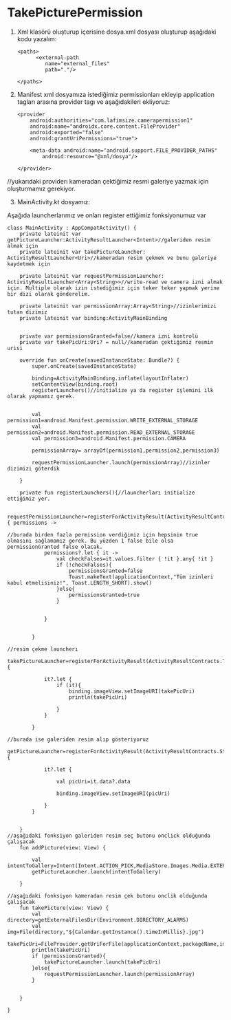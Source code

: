 # TakePicturePermission
 1. Xml klasörü oluşturup içerisine dosya.xml dosyası oluşturup aşağıdaki kodu yazalım:

		<paths>
		      <external-path
		         name="external_files"
		         path="."/>

		</paths>

 2. Manifest xml dosyamıza istediğimiz permissionları ekleyip application tagları arasına provider tagı ve aşağıdakileri ekliyoruz:


        <provider
            android:authorities="com.lafimsize.camerapermission1"
            android:name="androidx.core.content.FileProvider"
            android:exported="false"
            android:grantUriPermissions="true">

            <meta-data android:name="android.support.FILE_PROVIDER_PATHS"
                android:resource="@xml/dosya"/>

        </provider>
//yukarıdaki providerı kameradan çektiğimiz resmi galeriye yazmak için oluşturmamız gerekiyor.

 3. MainActivity.kt dosyamız:

Aşağıda launcherlarımız ve onları register ettiğimiz fonksiyonumuz var

    class MainActivity : AppCompatActivity() {
        private lateinit var getPictureLauncher:ActivityResultLauncher<Intent>//galeriden resim almak için
        private lateinit var takePictureLauncher: ActivityResultLauncher<Uri>//kameradan resim çekmek ve bunu galeriye kaydetmek için
    
        private lateinit var requestPermissionLauncher: ActivityResultLauncher<Array<String>>//write-read ve camera izni almak için. Multiple olarak izin istediğimiz için teker teker yapmak yerine bir dizi olarak gönderelim.
    
        private lateinit var permissionArray:Array<String>//izinlerimizi tutan dizimiz
        private lateinit var binding:ActivityMainBinding
    
    
        private var permissionsGranted=false//kamera izni kontrolü
        private var takePicUri:Uri? = null//kameradan çektiğimiz resmin urisi
    
        override fun onCreate(savedInstanceState: Bundle?) {
            super.onCreate(savedInstanceState)
    
            binding=ActivityMainBinding.inflate(layoutInflater)
            setContentView(binding.root)
            registerLaunchers()//initialize ya da register işlemini ilk olarak yapmamız gerek.
    
    
            val permission1=android.Manifest.permission.WRITE_EXTERNAL_STORAGE
            val permission2=android.Manifest.permission.READ_EXTERNAL_STORAGE
            val permission3=android.Manifest.permission.CAMERA
    
            permissionArray= arrayOf(permission1,permission2,permission3)
    
            requestPermissionLauncher.launch(permissionArray)//izinler dizimizi göterdik
    
        }
    
        private fun registerLaunchers(){//launcherları initialize ettiğimiz yer.
    
            requestPermissionLauncher=registerForActivityResult(ActivityResultContracts.RequestMultiplePermissions()){ permissions ->
    
    //burada birden fazla permission verdiğimiz için hepsinin true olmasını sağlamamız gerek. Bu yüzden 1 false bile olsa permissionGranted false olacak.
                permissions?.let { it ->
                    val checkFalses=it.values.filter { !it }.any{ !it }
                    if (!checkFalses){
                        permissionsGranted=false
                        Toast.makeText(applicationContext,"Tüm izinleri kabul etmelisiniz!", Toast.LENGTH_SHORT).show()
                    }else{
                        permissionsGranted=true
                    }
    
    
                }
    
    
            }
    
    //resim çekme launcherı
            takePictureLauncher=registerForActivityResult(ActivityResultContracts.TakePicture()){
    
                it?.let {
                    if (it){
                        binding.imageView.setImageURI(takePicUri)
                        println(takePicUri)
    
                    }
                }
    
            }
    
    //burada ise galeriden resim alıp gösteriyoruz
            getPictureLauncher=registerForActivityResult(ActivityResultContracts.StartActivityForResult()){
    
                it?.let {
    
                    val picUri=it.data?.data
    
                    binding.imageView.setImageURI(picUri)
    
                }
            }
    
    
        }
    //aşağıdaki fonksiyon galeriden resim seç butonu onclick olduğunda çalışacak
        fun addPicture(view: View) {
    
            val intentToGallery=Intent(Intent.ACTION_PICK,MediaStore.Images.Media.EXTERNAL_CONTENT_URI)
            getPictureLauncher.launch(intentToGallery)
    
        }
    
    //aşağıdaki fonksiyon kameradan resim çek butonu onclik olduğunda çalışacak
        fun takePicture(view: View) {
            val directory=getExternalFilesDir(Environment.DIRECTORY_ALARMS)
            val img=File(directory,"${Calendar.getInstance().timeInMillis}.jpg")
            takePicUri=FileProvider.getUriForFile(applicationContext,packageName,img)
            println(takePicUri)
            if (permissionsGranted){
                takePictureLauncher.launch(takePicUri)
            }else{
                requestPermissionLauncher.launch(permissionArray)
            }
    
    
        }
    
    }

